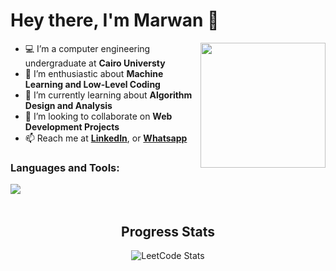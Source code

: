 # Hey there, I'm Marwan 👋

<a href="https://imgbb.com/"><img src="https://i.ibb.co/DYJVRfY/aaa.png" width=200vw heigth=200vw  align="right"/></a>


- 💻 I’m a computer engineering undergraduate at <b>Cairo Universty</b> 
- 🔭 I’m enthusiastic about <b>Machine Learning and Low-Level Coding</b> 
- 🌱 I’m currently learning about <b>Algorithm Design and Analysis</b>
- 👯 I’m looking to collaborate on <b>Web Development Projects</b>
- 📫 Reach me at <a href =https://www.linkedin.com/in/marwan8/><b> LinkedIn</b></a>, or <a href="https://api.whatsapp.com/send/?phone=201272404140"><b>Whatsapp</b></a> 

<h3 align="left">Languages and Tools:</h3>
<div align="center">
<a href="https://imgbb.com/"><img src="https://skills.thijs.gg/icons?i=html,css,js,php,mysql,c,cpp,cs" align="left"/></a>

 <br> <br>
<h2 align="center"> Progress Stats </h2>
<div align="center">

![LeetCode Stats](https://leetcode.card.workers.dev/marwan0?theme=nord&font=baloo&extension=null)
